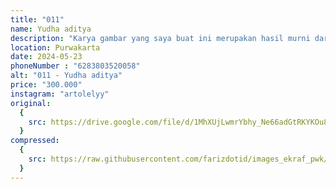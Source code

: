 ```yaml
---
title: "011"
name: Yudha aditya
description: "Karya gambar yang saya buat ini merupakan hasil murni dari referensi,tidak ada deskripsi spesifik.Tapi saya berharap setiap pasang mata yg melihat dapat menikmatinya dengan persepsi dan sudut pandangnya masing-masing.saya juga sangat menghargai segala bentuk perhatian,penilaian dan masukan dari setiap mereka yg melihat(menikmatinya). Terima kasih,,"
location: Purwakarta
date: 2024-05-23
phoneNumber : "6283803520058"
alt: "011 - Yudha aditya"
price: "300.000"
instagram: "artolelyy"
original:
  {
    src: https://drive.google.com/file/d/1MhXUjLwmrYbhy_Ne66adGtRKYKOu8GHG/view?usp=sharing,
  }
compressed:
  {
    src: https://raw.githubusercontent.com/farizdotid/images_ekraf_pwk/main/purwarupa/compressed/011_yudha.png,
  }
---
```

